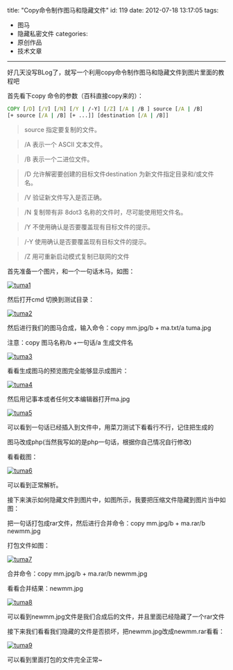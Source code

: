 title: "Copy命令制作图马和隐藏文件"
id: 119
date: 2012-07-18 13:17:05
tags: 
- 图马
- 隐藏私密文件
categories: 
- 原创作品
- 技术文章
---

好几天没写BLog了，就写一个利用copy命令制作图马和隐藏文件到图片里面的教程吧

首先看下copy 命令的参数（百科直接copy来的）：
```bat
COPY [/D] [/V] [/N] [/Y | /-Y] [/Z] [/A | /B ] source [/A | /B]
[+ source [/A | /B] [+ ...]] [destination [/A | /B]]
```

>source 指定要复制的文件。

>/A 表示一个 ASCII 文本文件。

>/B 表示一个二进位文件。

>/D 允许解密要创建的目标文件destination 为新文件指定目录和/或文件名。

>/V 验证新文件写入是否正确。

>/N 复制带有非 8dot3 名称的文件时，尽可能使用短文件名。

>/Y 不使用确认是否要覆盖现有目标文件的提示。

>/-Y 使用确认是否要覆盖现有目标文件的提示。

>/Z 用可重新启动模式复制已联网的文件
<!--more-->
首先准备一个图片，和一个一句话木马，如图：

[![](http://www.creturn.com/asset/uploads/2012/07/tuma1.png "tuma1")](http://www.creturn.com/asset/uploads/2012/07/tuma1.png)

然后打开cmd 切换到测试目录：

[![](http://www.creturn.com/asset/uploads/2012/07/tuma2.png "tuma2")](http://www.creturn.com/asset/uploads/2012/07/tuma2.png)

然后进行我们的图马合成，输入命令：copy mm.jpg/b + ma.txt/a tuma.jpg

注意：copy 图马名称/b +一句话/a 生成文件名

[![](http://www.creturn.com/asset/uploads/2012/07/tuma3.png "tuma3")](http://www.creturn.com/asset/uploads/2012/07/tuma3.png)

看看生成图马的预览图完全能够显示成图片：

[![](http://www.creturn.com/asset/uploads/2012/07/tuma4.png "tuma4")](http://www.creturn.com/asset/uploads/2012/07/tuma4.png)

然后用记事本或者任何文本编辑器打开ma.jpg

[![](http://www.creturn.com/asset/uploads/2012/07/tuma5.png "tuma5")](http://www.creturn.com/asset/uploads/2012/07/tuma5.png)

可以看到一句话已经插入到文件中，用菜刀测试下看看行不行，记住把生成的

图马改成php(当然我写如的是php一句话，根据你自己情况自行修改)

看看截图：

[![](http://www.creturn.com/asset/uploads/2012/07/tuma6.png "tuma6")](http://www.creturn.com/asset/uploads/2012/07/tuma6.png)

可以看到正常解析。

接下来演示如何隐藏文件到图片中，如图所示，我要把压缩文件隐藏到图片当中如图：

把一句话打包成rar文件，然后进行合并命令：copy mm.jpg/b + ma.rar/b newmm.jpg

打包文件如图：

[![](http://www.creturn.com/asset/uploads/2012/07/tuma7.png "tuma7")](http://www.creturn.com/asset/uploads/2012/07/tuma7.png)

合并命令：copy mm.jpg/b + ma.rar/b newmm.jpg

看看合并结果：newmm.jpg

[![](http://www.creturn.com/asset/uploads/2012/07/tuma8.png "tuma8")](http://www.creturn.com/asset/uploads/2012/07/tuma8.png)

可以看到newmm.jpg文件是我们合成后的文件，并且里面已经隐藏了一个rar文件

接下来我们看看我们隐藏的文件是否损坏，把newmm.jpg改成newmm.rar看看：

[![](http://www.creturn.com/asset/uploads/2012/07/tuma9.png "tuma9")](http://www.creturn.com/asset/uploads/2012/07/tuma9.png)

可以看到里面打包的文件完全正常~

